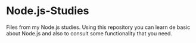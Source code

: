 # Node.js-Studies
Files from my Node.js studies. Using this repository you can learn de basic about Node.js and also  to consult some functionality that you need.
